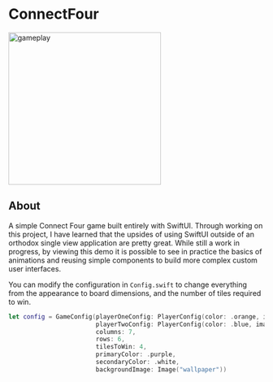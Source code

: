 # ConnectFour

<img width="300" alt="gameplay" src="https://user-images.githubusercontent.com/12777139/65696432-7f205200-e079-11e9-8e3e-9af0fe78ee27.png">

## About

A simple Connect Four game built entirely with SwiftUI. Through working on this project, I have learned that the upsides of using SwiftUI outside of an orthodox single view application are pretty great. While still a work in progress, by viewing this demo it is possible to see in practice the basics of animations and reusing simple components to build more complex custom user interfaces.

You can modify the configuration in `Config.swift` to change everything from the appearance to board dimensions, and the number of tiles required to win.
```swift
let config = GameConfig(playerOneConfig: PlayerConfig(color: .orange, image: Image(systemName: "tortoise")),
                        playerTwoConfig: PlayerConfig(color: .blue, image: Image(systemName: "hare")),
                        columns: 7,
                        rows: 6,
                        tilesToWin: 4,
                        primaryColor: .purple,
                        secondaryColor: .white,
                        backgroundImage: Image("wallpaper"))

```

